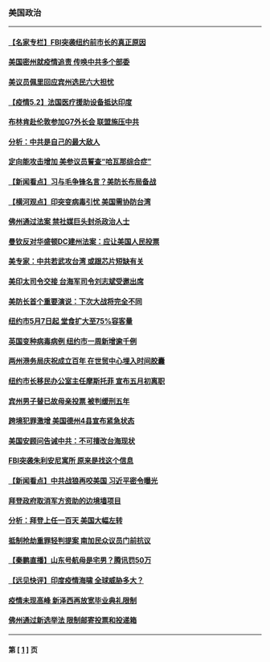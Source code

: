 ### 美国政治
---
#### [【名家专栏】FBI突袭纽约前市长的真正原因](../../pages/ncid1078159/n12919329.md) 
#### [美国密州就疫情追责 传唤中共多个部委](../../pages/ncid1078159/n12918496.md) 
#### [美议员佩里回应宾州选民六大担忧](../../pages/ncid1078159/n12919502.md) 
#### [【疫情5.2】法国医疗援助设备抵达印度](../../pages/ncid1078159/n12919070.md) 
#### [布林肯赴伦敦参加G7外长会 联盟施压中共](../../pages/ncid1078159/n12919296.md) 
#### [分析：中共是自己的最大敌人](../../pages/ncid1078159/n12918426.md) 
#### [定向能攻击增加 美参议员誓查“哈瓦那综合症”](../../pages/ncid1078159/n12918620.md) 
#### [【新闻看点】习与毛争锋名言？美防长布局备战](../../pages/ncid1078159/n12918559.md) 
#### [【横河观点】印突变病毒引忧 美国需协防台湾](../../pages/ncid1078159/n12854663.md) 
#### [佛州通过法案 禁社媒巨头封杀政治人士](../../pages/ncid1078159/n12918511.md) 
#### [曼钦反对华盛顿DC建州法案：应让美国人民投票](../../pages/ncid1078159/n12918495.md) 
#### [美专家：中共若武攻台湾 或跟芯片短缺有关](../../pages/ncid1078159/n12918415.md) 
#### [美印太司令交接 台海军司令刘志斌受邀出席](../../pages/ncid1078159/n12918280.md) 
#### [美防长首个重要演说：下次大战将完全不同](../../pages/ncid1078159/n12918190.md) 
#### [纽约市5月7日起 堂食扩大至75%容客量](../../pages/ncid1078159/n12917570.md) 
#### [英国变种病毒病例 纽约市一周新增逾千例](../../pages/ncid1078159/n12917598.md) 
#### [两州港务局庆祝成立百年 在世贸中心埋入时间胶囊](../../pages/ncid1078159/n12917512.md) 
#### [纽约市长移民办公室主任摩斯托菲 宣布五月初离职](../../pages/ncid1078159/n12917560.md) 
#### [宾州男子替已故母亲投票 被判缓刑五年](../../pages/ncid1078159/n12917660.md) 
#### [跨境犯罪激增 美国德州4县宣布紧急状态](../../pages/ncid1078159/n12917609.md) 
#### [美国安顾问告诫中共：不可擅改台海现状](../../pages/ncid1078159/n12917351.md) 
#### [FBI突袭朱利安尼寓所 原来是找这个信息](../../pages/ncid1078159/n12917409.md) 
#### [【新闻看点】中共战狼再咬美国 习近平密令曝光](../../pages/ncid1078159/n12917159.md) 
#### [拜登政府取消军方资助的边境墙项目](../../pages/ncid1078159/n12917407.md) 
#### [分析：拜登上任一百天 美国大幅左转](../../pages/ncid1078159/n12917222.md) 
#### [抵制抢劫重罪轻判提案 南加民众议员门前抗议](../../pages/ncid1078159/n12917217.md) 
#### [【秦鹏直播】山东号航母是宅男？腾讯罚50万](../../pages/ncid1078159/n12917177.md) 
#### [【远见快评】印度疫情海啸 全球威胁多大？](../../pages/ncid1078159/n12916639.md) 
#### [疫情未现高峰 新泽西再放宽毕业典礼限制](../../pages/ncid1078159/n12917052.md) 
#### [佛州通过新选举法 限制邮寄投票和投递箱](../../pages/ncid1078159/n12917054.md) 

---
#### 第 [ [1](./1.md) ] 页
